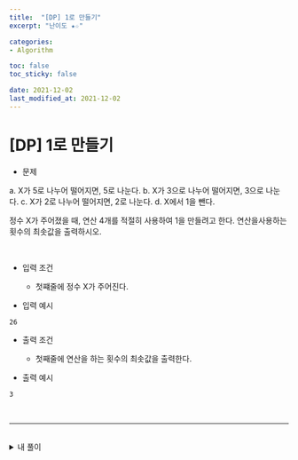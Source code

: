 ```yaml
---
title:  "[DP] 1로 만들기"
excerpt: "난이도 ★☆"

categories:
- Algorithm

toc: false
toc_sticky: false

date: 2021-12-02
last_modified_at: 2021-12-02
---
```


# [DP] 1로 만들기

- 문제

a. X가 5로 나누어 떨어지면, 5로 나눈다.
b. X가 3으로 나누어 떨어지면, 3으로 나눈다.
c. X가 2로 나누어 떨어지면, 2로 나눈다.
d. X에서 1을 뺀다.

정수 X가 주어졌을 때, 연산 4개를 적절히 사용하여 1을 만들려고 한다. 연산을사용하는 횟수의 최솟값을 출력하시오.

<br>

- 입력 조건
  - 첫쨰줄에 정수 X가 주어진다.

- 입력 예시

```
26
```

- 출력 조건
  - 첫째줄에 연산을 하는 횟수의 최솟값을 출력한다.

- 출력 예시

```
3
```

<br>

<hr>

<br>

<details>
<summary>내 풀이</summary>
<div markdown="1">
<br>

```python
x=int(input())

# DP 테이블 초기화
dp=[0]*30001

# bottom-up 방식
for i in range(2, x+1):
  # 현재의 수에서 1을 빼는 경우
  dp[i]=dp[i-1]+1
  # 2로 나누어 떨어지는 경우
  if i%2 == 0:
    # min함수로 작은 값이 있으면 d[i] 교체
    dp[i] = min(dp[i], dp[i//2]+1)
  if i%3 == 0:
    dp[i] = min(dp[i], dp[i//3]+1)
  if i%5 == 0:
  dp[i] = min(dp[i], dp[i//5]+1)


print(dp[x])
```

</div>
</details>

<br>